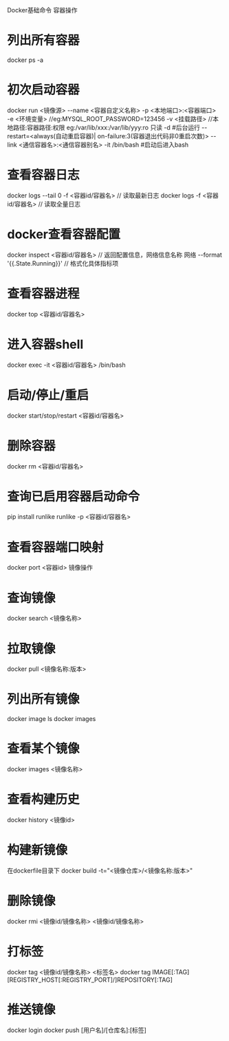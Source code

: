 Docker基础命令
容器操作
# 列出所有容器
docker ps -a 

# 初次启动容器
docker run    <镜像源>
--name <容器自定义名称> 
-p <本地端口>:<容器端口>  
-e <环境变量>   //eg:MYSQL_ROOT_PASSWORD=123456
-v <挂载路径> //本地路径:容器路径:权限  eg:/var/lib/xxx:/var/lib/yyy:ro 只读
-d #后台运行
--restart=<always(自动重启容器)| on-failure:3(容器退出代码非0重启次数)> 
--link <通信容器名>:<通信容器别名>
-it /bin/bash #启动后进入bash


# 查看容器日志
docker logs --tail 0 -f <容器id/容器名>  // 读取最新日志
docker logs -f <容器id/容器名> // 读取全量日志

# docker查看容器配置
docker inspect  <容器id/容器名>  // 返回配置信息，网络信息名称 网络
--format '{{.State.Running}}'   // 格式化具体指标项


# 查看容器进程
docker top <容器id/容器名>

# 进入容器shell
docker exec -it <容器id/容器名> /bin/bash

# 启动/停止/重启
docker start/stop/restart <容器id/容器名>

# 删除容器
docker rm <容器id/容器名>

# 查询已启用容器启动命令
pip install runlike 
runlike -p <容器id/容器名>

# 查看容器端口映射
docker port <容器id> 
镜像操作
# 查询镜像
docker search <镜像名称>

# 拉取镜像
docker pull <镜像名称:版本>

# 列出所有镜像
docker image ls 
docker images 
# 查看某个镜像
docker images <镜像名称>

# 查看构建历史
docker history <镜像id>

# 构建新镜像
在dockerfile目录下
docker build -t="<镜像仓库>/<镜像名称:版本>"
# 删除镜像
docker rmi <镜像id/镜像名称> <镜像id/镜像名称>

# 打标签
docker tag <镜像id/镜像名称>  <标签名>
docker tag IMAGE[:TAG] [REGISTRY_HOST[:REGISTRY_PORT]/]REPOSITORY[:TAG]

# 推送镜像
docker login
docker push [用户名]/[仓库名]:[标签]